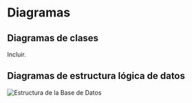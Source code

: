 # Diagramas

## Diagramas de clases

Incluir.

## Diagramas de estructura lógica de datos

![Estructura de la Base de Datos](imagenes/bbdd.png)

